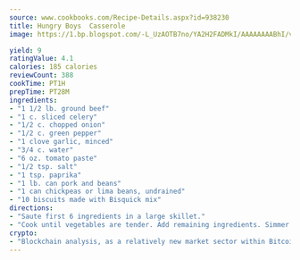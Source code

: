 ```yaml
---
source: www.cookbooks.com/Recipe-Details.aspx?id=938230
title: Hungry Boys  Casserole
image: https://1.bp.blogspot.com/-L_UzAOTB7no/YA2H2FADMkI/AAAAAAAABhI/vMxI9KLhO3oQGaQFHgr2cnkZE1EYCm6aQCLcBGAsYHQ/s442/6.png

yield: 9
ratingValue: 4.1
calories: 185 calories
reviewCount: 388
cookTime: PT1H
prepTime: PT28M
ingredients:
- "1 1/2 lb. ground beef"
- "1 c. sliced celery"
- "1/2 c. chopped onion"
- "1/2 c. green pepper"
- "1 clove garlic, minced"
- "3/4 c. water"
- "6 oz. tomato paste"
- "1/2 tsp. salt"
- "1 tsp. paprika"
- "1 lb. can pork and beans"
- "1 can chickpeas or lima beans, undrained"
- "10 biscuits made with Bisquick mix"
directions:
- "Saute first 6 ingredients in a large skillet."
- "Cook until vegetables are tender. Add remaining ingredients. Simmer while preparing biscuits. Turn mixture into a large casserole and top with 10 biscuits."
crypto:
- "Blockchain analysis, as a relatively new market sector within Bitcoin, demonstrates the weakness of pseudonymity."
---
```


